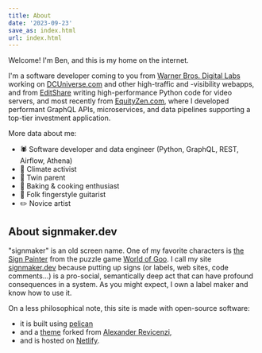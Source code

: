 ```yaml
---
title: About
date: '2023-09-23'
save_as: index.html
url: index.html
---
```


Welcome! I'm Ben, and this is my home on the internet.

I'm a software developer coming to you from [Warner Bros. Digital Labs](https://www.warnerbros.com/)
working on [DCUniverse.com](https://dcuniverse.com) and other high-traffic and -visibility webapps,
and from [EditShare](https://editshare.com/) writing high-performance Python code for video servers,
and most recently from [EquityZen.com](https://equityzen.com/), where I developed performant GraphQL
APIs, microservices, and data pipelines supporting a top-tier investment application.

More data about me:

* 🕷️ Software developer and data engineer (Python, GraphQL, REST, Airflow, Athena)
* 🌲 Climate activist
* 🚸 Twin parent
* 🥧 Baking & cooking enthusiast
* 🎸 Folk fingerstyle guitarist
* ✏️ Novice artist

## About signmaker.dev

"signmaker" is an old screen name. One of my favorite characters is [the Sign
Painter](https://worldofgoo.fandom.com/wiki/The_Sign_Painter) from the puzzle
game [World of Goo](https://en.wikipedia.org/wiki/World_of_Goo). I call my site
[signmaker.dev](https://signmaker.dev) because putting up signs (or labels, web
sites, code comments...) is a pro-social, semantically deep act that can have
profound consequences in a system. As you might expect, I own a label maker and
know how to use it.

On a less philosophical note, this site is made with open-source
software:

* it is built using [pelican](https://github.com/getpelican/pelican)
* and a [theme](https://github.com/alexandrevicenzi/Flex) forked from
    [Alexander Revicenzi](https://www.alexandrevicenzi.com/),
* and is hosted on [Netlify](https://www.netlify.com/).
